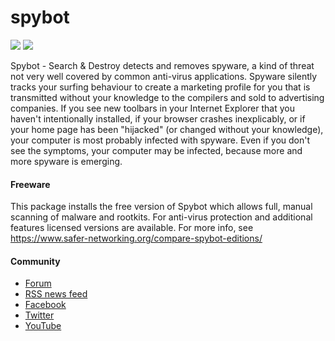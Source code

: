 # spybot
[![](https://img.shields.io/chocolatey/v/spybot?color=green&label=spybot)](https://chocolatey.org/packages/spybot) [![](https://img.shields.io/chocolatey/dt/spybot)](https://chocolatey.org/packages/spybot)

Spybot - Search & Destroy detects and removes spyware, a kind of threat not very well covered by common anti-virus applications. Spyware silently tracks your surfing behaviour to create a marketing profile for you that is transmitted without your knowledge to the compilers and sold to advertising companies. If you see new toolbars in your Internet Explorer that you haven't intentionally installed, if your browser crashes inexplicably, or if your home page has been "hijacked" (or changed without your knowledge), your computer is most probably infected with spyware. Even if you don't see the symptoms, your computer may be infected, because more and more spyware is emerging.

#### Freeware
This package installs the free version of Spybot which allows full, manual scanning of malware and rootkits. For anti-virus protection and additional features licensed versions are available. For more info, see https://www.safer-networking.org/compare-spybot-editions/

#### Community
* [Forum](https://forums.spybot.info/downloads.php?id=1)
* [RSS news feed](https://www.safer-networking.org/feed/)
* [Facebook](https://www.facebook.com/SpybotSearchAndDestroy/)
* [Twitter](https://www.twitter.com/SpybotSD)
* [YouTube](https://www.youtube.com/user/SaferNetworking)
